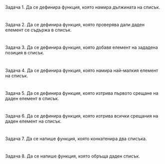 Задача 1. Да се дефинира функция, която намира дължината на списък.

#
Задача 2. Да се дефинира функция, която проверява дали даден елемент се съдържа в списък.

#
Задача 3. Да се дефинира функция, която добавя елемент на зададена позиция в списък.

#
Задача 4. Да се дефинира функция, която намира най-малкия елемент на списък.

#
Задача 5. Да се дефинира функция, която изтрива първото срещане на даден елемент в списък.

#
Задача 6. Да се дефинира функция, която изтрива всички срещания на даден елемент на списък.

#
Задача 7. Да се напише функция, която конкатенира два списъка.

#
Задача 8. Да се напише функция, която обръща даден списък.